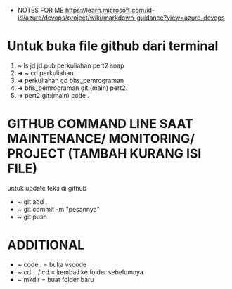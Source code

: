 * NOTES FOR ME
https://learn.microsoft.com/id-id/azure/devops/project/wiki/markdown-guidance?view=azure-devops

# Untuk buka file github dari terminal
1. ~ ls
jd  jd.pub  perkuliahan  pert2  snap
2. ➜  ~ cd perkuliahan
3. ➜  perkuliahan cd bhs_pemrograman
4. ➜  bhs_pemrograman git:(main) pert2.
5. ➜  pert2 git:(main) code .

# GITHUB COMMAND LINE SAAT MAINTENANCE/ MONITORING/ PROJECT (TAMBAH KURANG ISI FILE)
untuk update teks di github
* ~ git add .
* ~ git commit -m "pesannya"
* ~ git push

# ADDITIONAL
* ~ code . = buka vscode
* ~ cd . ./ cd = kembali ke folder sebelumnya
* ~ mkdir = buat folder baru